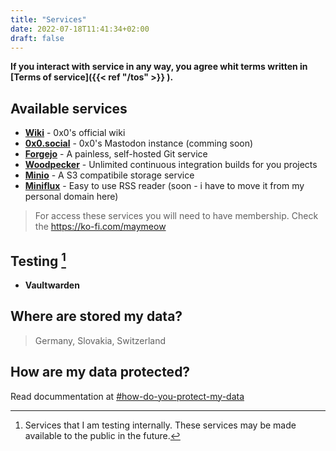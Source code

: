```yaml
---
title: "Services"
date: 2022-07-18T11:41:34+02:00
draft: false
---
```


**If you interact with service in any way, you agree whit terms written in [Terms of service]({{< ref "/tos" >}}  ).**

## Available services

- **[Wiki](https://wiki.0x0.sk/)** - 0x0's official wiki
- **[0x0.social](#)** - 0x0's Mastodon instance (comming soon)
- **[Forgejo](https://git.0x0.sk/)** - A painless, self-hosted Git service
- **[Woodpecker](https://woodpecker.0x0.sk/)** - Unlimited continuous integration builds for you projects
- **[Minio](https://s3-console.0x0.sk/)** - A S3 compatibile storage service
- **[Miniflux](https://miniflux.0x0.sk)** - Easy to use RSS reader (soon - i have to move it from my personal domain here) 

> For access these services you will need to have membership. Check the https://ko-fi.com/maymeow

## Testing [^1]

- **Vaultwarden**

## Where are stored my data?

> Germany, Slovakia, Switzerland

## How are my data protected?

Read docummentation at [#how-do-you-protect-my-data](https://wiki.0x0.sk/en/cloud-services#how-do-you-protect-my-data)

[^1]: Services that I am testing internally. These services may be made available to the public in the future.